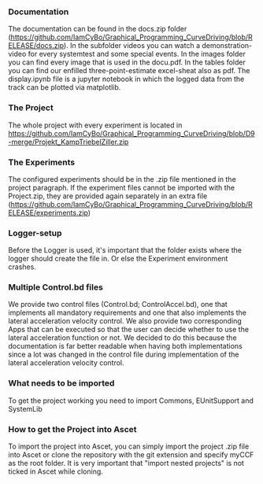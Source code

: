 ### Documentation
The documentation can be found in the docs.zip folder (https://github.com/IamCyBo/Graphical_Programming_CurveDriving/blob/RELEASE/docs.zip). In the subfolder videos you can watch a demonstration-video for every systemtest and some special events.
In the images folder you can find every image that is used in the docu.pdf. In the tables folder you can find our enfilled three-point-estimate excel-sheat also as pdf.
The display.ipynb file is a jupyter notebook in which the logged data from the track can be plotted via matplotlib.
### The Project
The whole project with every experiment is located in https://github.com/IamCyBo/Graphical_Programming_CurveDriving/blob/D9-merge/Projekt_KampTriebelZiller.zip
### The Experiments
The configured experiments should be in the .zip file mentioned in the project paragraph. If the experiment files cannot be imported with the Project.zip, they are provided again separately in an extra file (https://github.com/IamCyBo/Graphical_Programming_CurveDriving/blob/RELEASE/experiments.zip)
### Logger-setup
Before the Logger is used, it's important that the folder exists where the logger should create the file in. Or else the Experiment environment crashes.
### Multiple Control.bd files
We provide two control files (Control.bd; ControlAccel.bd), one that implements all mandatory requirements and one that also implements the lateral acceleration velocity control. We also provide two corresponding Apps that can be executed so that the user can decide whether to use the lateral acceleration function or not. We decided to do this because the documentation is far better readable when having both implementations since a lot was changed in the control file during implementation of the lateral acceleration velocity control.
### What needs to be imported
To get the project working you need to import Commons, EUnitSupport and SystemLib
### How to get the Project into Ascet
To import the project into Ascet, you can simply import the project .zip file into Ascet or clone the repository with the git extension and specify myCCF as the root folder. It is very important that "import nested projects" is not ticked in Ascet while cloning.

